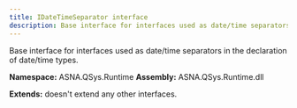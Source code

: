 ```yaml
---
title: IDateTimeSeparator interface
description: Base interface for interfaces used as date/time separators in the declaration of date/time types.
---
```


Base interface for interfaces used as date/time separators in the declaration of date/time types.

**Namespace:** ASNA.QSys.Runtime
**Assembly:** ASNA.QSys.Runtime.dll

**Extends:** doesn't extend any other interfaces.
<br>
<br>
